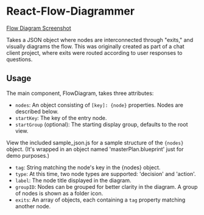 # React-Flow-Diagrammer

[Flow Diagram Screenshot](https://github.com/BushnellWebWorks/React-Flow-Diagrammer/blob/master/public/readme_hero.png?raw=true)

Takes a JSON object where nodes are interconnected through "exits," and visually diagrams the flow. This was originally created as part of a chat client project, where exits were routed according to user responses to questions.

## Usage

The main component, FlowDiagram, takes three attributes:

+ `nodes`: An object consisting of `[key]: {node}` properties. Nodes are described below.
+ `startKey`: The key of the entry node.
+ `startGroup` (optional): The starting display group, defaults to the root view.

View the included sample_json.js for a sample structure of the `{nodes}` object. (It's wrapped in an object named 'masterPlan.blueprint' just for demo purposes.)

+ `tag`: String matching the node's key in the {nodes} object.
+ `type`: At this time, two node types are supported: 'decision' and 'action'.
+ `label`: The node title displayed in the diagram.
+ `groupID`: Nodes can be grouped for better clarity in the diagram. A group of nodes is shown as a folder icon.
+ `exits`: An array of objects, each containing a `tag` property matching another node.